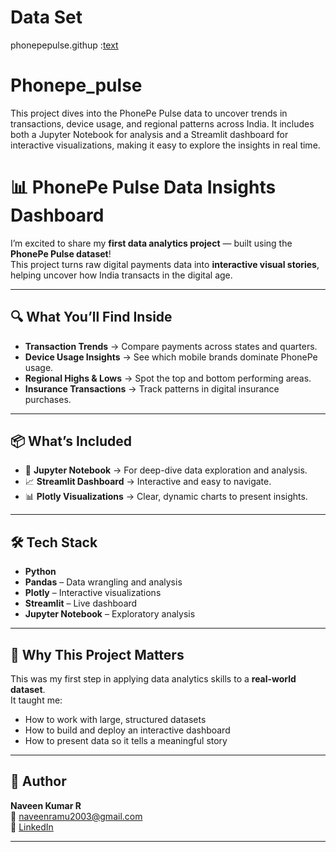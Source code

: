 # Data Set
phonepepulse.githup :[text](https://github.com/PhonePe/pulse)

# Phonepe_pulse
This project dives into the PhonePe Pulse data to uncover trends in transactions, device usage, and regional patterns across India. It includes both a Jupyter Notebook for analysis and a Streamlit dashboard for interactive visualizations, making it easy to explore the insights in real time.

# 📊 PhonePe Pulse Data Insights Dashboard

I’m excited to share my **first data analytics project** — built using the **PhonePe Pulse dataset**!  
This project turns raw digital payments data into **interactive visual stories**, helping uncover how India transacts in the digital age.  

---

## 🔍 What You’ll Find Inside
- **Transaction Trends** → Compare payments across states and quarters.
- **Device Usage Insights** → See which mobile brands dominate PhonePe usage.
- **Regional Highs & Lows** → Spot the top and bottom performing areas.
- **Insurance Transactions** → Track patterns in digital insurance purchases.

---

## 📦 What’s Included
- 📒 **Jupyter Notebook** → For deep-dive data exploration and analysis.
- 📈 **Streamlit Dashboard** → Interactive and easy to navigate.
- 📊 **Plotly Visualizations** → Clear, dynamic charts to present insights.

---

## 🛠 Tech Stack
- **Python**
- **Pandas** – Data wrangling and analysis  
- **Plotly** – Interactive visualizations  
- **Streamlit** – Live dashboard  
- **Jupyter Notebook** – Exploratory analysis  

---

## 🚀 Why This Project Matters
This was my first step in applying data analytics skills to a **real-world dataset**.  
It taught me:
- How to work with large, structured datasets  
- How to build and deploy an interactive dashboard  
- How to present data so it tells a meaningful story  

---

## 👤 Author
**Naveen Kumar R**  
📧 naveenramu2003@gmail.com  
💼 [LinkedIn](https://www.linkedin.com/in/naveenkumar-ds/)  

---
